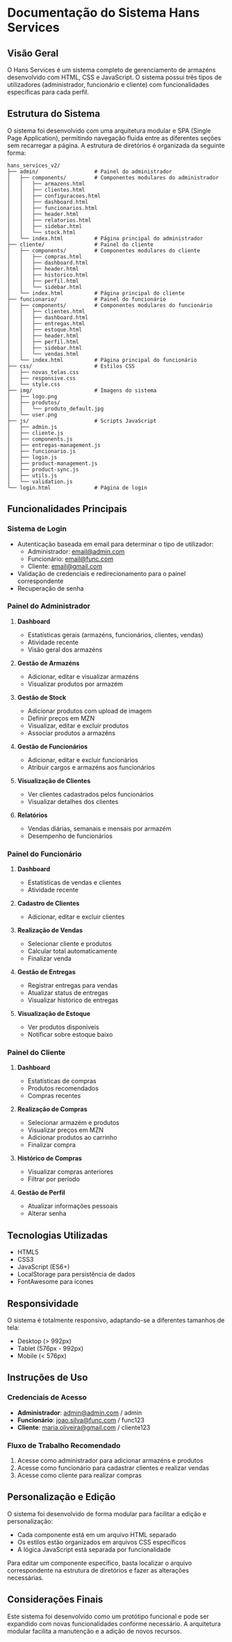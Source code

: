 # Documentação do Sistema Hans Services

## Visão Geral
O Hans Services é um sistema completo de gerenciamento de armazéns desenvolvido com HTML, CSS e JavaScript. O sistema possui três tipos de utilizadores (administrador, funcionário e cliente) com funcionalidades específicas para cada perfil.

## Estrutura do Sistema
O sistema foi desenvolvido com uma arquitetura modular e SPA (Single Page Application), permitindo navegação fluida entre as diferentes seções sem recarregar a página. A estrutura de diretórios é organizada da seguinte forma:

```
hans_services_v2/
├── admin/                  # Painel do administrador
│   ├── components/         # Componentes modulares do administrador
│   │   ├── armazens.html
│   │   ├── clientes.html
│   │   ├── configuracoes.html
│   │   ├── dashboard.html
│   │   ├── funcionarios.html
│   │   ├── header.html
│   │   ├── relatorios.html
│   │   ├── sidebar.html
│   │   └── stock.html
│   └── index.html          # Página principal do administrador
├── cliente/                # Painel do cliente
│   ├── components/         # Componentes modulares do cliente
│   │   ├── compras.html
│   │   ├── dashboard.html
│   │   ├── header.html
│   │   ├── historico.html
│   │   ├── perfil.html
│   │   └── sidebar.html
│   └── index.html          # Página principal do cliente
├── funcionario/            # Painel do funcionário
│   ├── components/         # Componentes modulares do funcionário
│   │   ├── clientes.html
│   │   ├── dashboard.html
│   │   ├── entregas.html
│   │   ├── estoque.html
│   │   ├── header.html
│   │   ├── perfil.html
│   │   ├── sidebar.html
│   │   └── vendas.html
│   └── index.html          # Página principal do funcionário
├── css/                    # Estilos CSS
│   ├── novas_telas.css
│   ├── responsive.css
│   └── style.css
├── img/                    # Imagens do sistema
│   ├── logo.png
│   ├── produtos/
│   │   └── produto_default.jpg
│   └── user.png
├── js/                     # Scripts JavaScript
│   ├── admin.js
│   ├── cliente.js
│   ├── components.js
│   ├── entregas-management.js
│   ├── funcionario.js
│   ├── login.js
│   ├── product-management.js
│   ├── product-sync.js
│   ├── utils.js
│   └── validation.js
└── login.html              # Página de login
```

## Funcionalidades Principais

### Sistema de Login
- Autenticação baseada em email para determinar o tipo de utilizador:
  - Administrador: email@admin.com
  - Funcionário: email@func.com
  - Cliente: email@gmail.com
- Validação de credenciais e redirecionamento para o painel correspondente
- Recuperação de senha

### Painel do Administrador
1. **Dashboard**
   - Estatísticas gerais (armazéns, funcionários, clientes, vendas)
   - Atividade recente
   - Visão geral dos armazéns

2. **Gestão de Armazéns**
   - Adicionar, editar e visualizar armazéns
   - Visualizar produtos por armazém

3. **Gestão de Stock**
   - Adicionar produtos com upload de imagem
   - Definir preços em MZN
   - Visualizar, editar e excluir produtos
   - Associar produtos a armazéns

4. **Gestão de Funcionários**
   - Adicionar, editar e excluir funcionários
   - Atribuir cargos e armazéns aos funcionários

5. **Visualização de Clientes**
   - Ver clientes cadastrados pelos funcionários
   - Visualizar detalhes dos clientes

6. **Relatórios**
   - Vendas diárias, semanais e mensais por armazém
   - Desempenho de funcionários

### Painel do Funcionário
1. **Dashboard**
   - Estatísticas de vendas e clientes
   - Atividade recente

2. **Cadastro de Clientes**
   - Adicionar, editar e excluir clientes

3. **Realização de Vendas**
   - Selecionar cliente e produtos
   - Calcular total automaticamente
   - Finalizar venda

4. **Gestão de Entregas**
   - Registrar entregas para vendas
   - Atualizar status de entregas
   - Visualizar histórico de entregas

5. **Visualização de Estoque**
   - Ver produtos disponíveis
   - Notificar sobre estoque baixo

### Painel do Cliente
1. **Dashboard**
   - Estatísticas de compras
   - Produtos recomendados
   - Compras recentes

2. **Realização de Compras**
   - Selecionar armazém e produtos
   - Visualizar preços em MZN
   - Adicionar produtos ao carrinho
   - Finalizar compra

3. **Histórico de Compras**
   - Visualizar compras anteriores
   - Filtrar por período

4. **Gestão de Perfil**
   - Atualizar informações pessoais
   - Alterar senha

## Tecnologias Utilizadas
- HTML5
- CSS3
- JavaScript (ES6+)
- LocalStorage para persistência de dados
- FontAwesome para ícones

## Responsividade
O sistema é totalmente responsivo, adaptando-se a diferentes tamanhos de tela:
- Desktop (> 992px)
- Tablet (576px - 992px)
- Mobile (< 576px)

## Instruções de Uso

### Credenciais de Acesso
- **Administrador**: admin@admin.com / admin
- **Funcionário**: joao.silva@func.com / func123
- **Cliente**: maria.oliveira@gmail.com / cliente123

### Fluxo de Trabalho Recomendado
1. Acesse como administrador para adicionar armazéns e produtos
2. Acesse como funcionário para cadastrar clientes e realizar vendas
3. Acesse como cliente para realizar compras

## Personalização e Edição
O sistema foi desenvolvido de forma modular para facilitar a edição e personalização:

- Cada componente está em um arquivo HTML separado
- Os estilos estão organizados em arquivos CSS específicos
- A lógica JavaScript está separada por funcionalidade

Para editar um componente específico, basta localizar o arquivo correspondente na estrutura de diretórios e fazer as alterações necessárias.

## Considerações Finais
Este sistema foi desenvolvido como um protótipo funcional e pode ser expandido com novas funcionalidades conforme necessário. A arquitetura modular facilita a manutenção e a adição de novos recursos.
